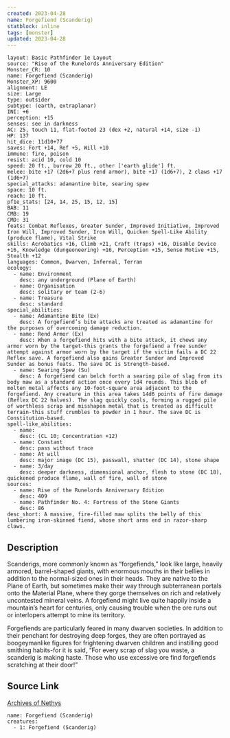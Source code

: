 ```yaml
---
created: 2023-04-28
name: Forgefiend (Scanderig)
statblock: inline
tags: [monster]
updated: 2023-04-28
---
```

```statblock
layout: Basic Pathfinder 1e Layout
source: "Rise of the Runelords Anniversary Edition"
Monster_CR: 10
name: Forgefiend (Scanderig)
Monster_XP: 9600
alignment: LE
size: Large
type: outsider
subtype: (earth, extraplanar)
INI: +6
perception: +15
senses: see in darkness
AC: 25, touch 11, flat-footed 23 (dex +2, natural +14, size -1)
HP: 137
hit_dice: 11d10+77
saves: Fort +14, Ref +5, Will +10
immune: fire, poison
resist: acid 10, cold 10
speed: 20 ft., burrow 20 ft., other ['earth glide'] ft.
melee: bite +17 (2d6+7 plus rend armor), bite +17 (1d6+7), 2 claws +17 (1d6+7)
special_attacks: adamantine bite, searing spew
space: 10 ft.
reach: 10 ft.
pf1e_stats: [24, 14, 25, 15, 12, 15]
BAB: 11
CMB: 19
CMD: 31
feats: Combat Reflexes, Greater Sunder, Improved Initiative, Improved Iron Will, Improved Sunder, Iron Will, Quicken Spell-Like Ability (produce flame), Vital Strike
skills: Acrobatics +16, Climb +21, Craft (traps) +16, Disable Device +16, Knowledge (dungeoneering) +16, Perception +15, Sense Motive +15, Stealth +12
languages: Common, Dwarven, Infernal, Terran
ecology:
  - name: Environment
    desc: any underground (Plane of Earth)
  - name: Organisation
    desc: solitary or team (2-6)
  - name: Treasure
    desc: standard
special_abilities:
  - name: Adamantine Bite (Ex)
    desc: A forgefiend’s bite attacks are treated as adamantine for the purposes of overcoming damage reduction.
  - name: Rend Armor (Ex)
    desc: When a forgefiend hits with a bite attack, it chews any armor worn by the target-this grants the forgefiend a free sunder attempt against armor worn by the target if the victim fails a DC 22 Reflex save. A forgefiend also gains Greater Sunder and Improved Sunder as bonus feats. The save DC is Strength-based.
  - name: Searing Spew (Su)
    desc: A forgefiend can belch forth a searing pile of slag from its body maw as a standard action once every 1d4 rounds. This blob of molten metal affects any 10-foot-square area adjacent to the forgefiend. Any creature in this area takes 14d6 points of fire damage (Reflex DC 22 halves). The slag quickly cools, forming a rugged pile of worthless scrap and misshapen metal that is treated as difficult terrain-this stuff crumbles to powder in 1 hour. The save DC is Constitution-based.
spell-like_abilities:
  - name:
    desc: (CL 10; Concentration +12)
  - name: Constant
    desc: pass without trace
  - name: At will
    desc: major image (DC 15), passwall, shatter (DC 14), stone shape
  - name: 3/day
    desc: deeper darkness, dimensional anchor, flesh to stone (DC 18), quickened produce flame, wall of fire, wall of stone
sources:
  - name: Rise of the Runelords Anniversary Edition
    desc: 409
  - name: Pathfinder No. 4: Fortress of the Stone Giants
    desc: 86
desc_short: A massive, fire-filled maw splits the belly of this lumbering iron-skinned fiend, whose short arms end in razor-sharp claws. 
```
## Description
Scanderigs, more commonly known as “forgefiends,” look like large, heavily armored, barrel-shaped giants, with enormous mouths in their bellies in addition to the normal-sized ones in their heads. They are native to the Plane of Earth, but sometimes make their way through subterranean portals onto the Material Plane, where they gorge themselves on rich and relatively uncontested mineral veins. A forgefiend might live quite happily inside a mountain’s heart for centuries, only causing trouble when the ore runs out or interlopers attempt to mine its territory. 

Forgefiends are particularly feared in many dwarven societies. In addition to their penchant for destroying deep forges, they are often portrayed as boogeymanlike figures for frightening dwarven children and instilling good smithing habits-for it is said, “For every scrap of slag you waste, a scanderig is making haste. Those who use excessive ore find forgefiends scratching at their door!”
## Source Link
[Archives of Nethys](https://aonprd.com/MonsterDisplay.aspx?ItemName=Forgefiend%20(Scanderig))
```encounter-table
name: Forgefiend (Scanderig)
creatures:
  - 1: Forgefiend (Scanderig)
```

